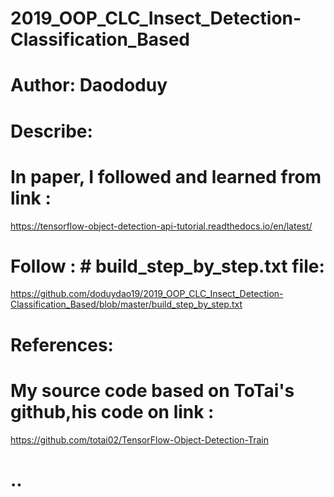 # 2019_OOP_CLC_Insect_Detection-Classification_Based
# Author: Daododuy
# Describe:
  # In paper, I followed and learned from link : 
  https://tensorflow-object-detection-api-tutorial.readthedocs.io/en/latest/
  # Follow : # build_step_by_step.txt file: 
  https://github.com/doduydao19/2019_OOP_CLC_Insect_Detection-Classification_Based/blob/master/build_step_by_step.txt
	
# References:
  # My source code based on ToTai's github,his code on link : 
  https://github.com/totai02/TensorFlow-Object-Detection-Train
# ..
